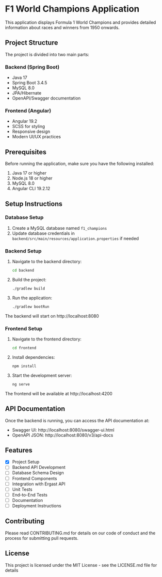 # F1 World Champions Application

This application displays Formula 1 World Champions and provides detailed information about races and winners from 1950 onwards.

## Project Structure

The project is divided into two main parts:

### Backend (Spring Boot)
- Java 17
- Spring Boot 3.4.5
- MySQL 8.0
- JPA/Hibernate
- OpenAPI/Swagger documentation

### Frontend (Angular)
- Angular 19.2
- SCSS for styling
- Responsive design
- Modern UI/UX practices

## Prerequisites

Before running the application, make sure you have the following installed:

1. Java 17 or higher
2. Node.js 18 or higher
3. MySQL 8.0
4. Angular CLI 19.2.12

## Setup Instructions

### Database Setup
1. Create a MySQL database named `f1_champions`
2. Update database credentials in `backend/src/main/resources/application.properties` if needed

### Backend Setup
1. Navigate to the backend directory:
   ```bash
   cd backend
   ```
2. Build the project:
   ```bash
   ./gradlew build
   ```
3. Run the application:
   ```bash
   ./gradlew bootRun
   ```
The backend will start on http://localhost:8080

### Frontend Setup
1. Navigate to the frontend directory:
   ```bash
   cd frontend
   ```
2. Install dependencies:
   ```bash
   npm install
   ```
3. Start the development server:
   ```bash
   ng serve
   ```
The frontend will be available at http://localhost:4200

## API Documentation

Once the backend is running, you can access the API documentation at:
- Swagger UI: http://localhost:8080/swagger-ui.html
- OpenAPI JSON: http://localhost:8080/v3/api-docs

## Features

- [x] Project Setup
- [ ] Backend API Development
- [ ] Database Schema Design
- [ ] Frontend Components
- [ ] Integration with Ergast API
- [ ] Unit Tests
- [ ] End-to-End Tests
- [ ] Documentation
- [ ] Deployment Instructions

## Contributing

Please read CONTRIBUTING.md for details on our code of conduct and the process for submitting pull requests.

## License

This project is licensed under the MIT License - see the LICENSE.md file for details 